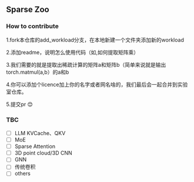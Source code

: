 ## Sparse Zoo

### How to contribute

1.fork本仓库的add_workload分支，在本地新建一个文件夹添加新的workload

2.添加readme，说明怎么使用代码（如,如何提取矩阵乘）

3.我们需要的就是提取出稀疏计算的矩阵a和矩阵b（简单来说就是输出torch.matmul(a,b）的a和b

4.你可以添加个licence加上你的名字或者网名啥的，我们最后会一起合并到实验室仓库。

5.提交pr :blush:



### TBC
- [ ] LLM KVCache、QKV
- [ ] MoE
- [ ] Sparse Attention
- [ ] 3D point cloud/3D CNN
- [ ] GNN
- [ ] 传统卷积
- [ ] others
